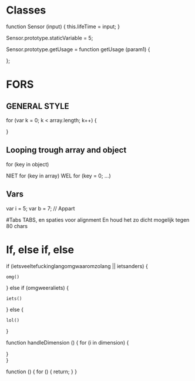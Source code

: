 # Classes

function Sensor (input) {
	this.lifeTime = input;
}

Sensor.prototype.staticVariable = 5;

Sensor.prototype.getUsage = function getUsage (param1) {
	
};

# FORS

## GENERAL STYLE
for (var k = 0; k < array.length; k++) {

}

## Looping trough array and object

for (key in object)

NIET for (key in array)
WEL for (key = 0; ...)

## Vars
var i = 5;
var b = 7; // Appart

#Tabs
TABS, en spaties voor alignment
En houd het zo dicht mogelijk tegen 80 chars

# If, else if, else
if (ietsveeltefuckinglangomgwaaromzolang ||
    ietsanders) {

    omg()

} else if (omgweeraliets) {

	iets()
} else {

	lol()
}

function handleDimension () {
	for (i in dimension) {

}	
}

function () {
	for () {
		return;
	}
}